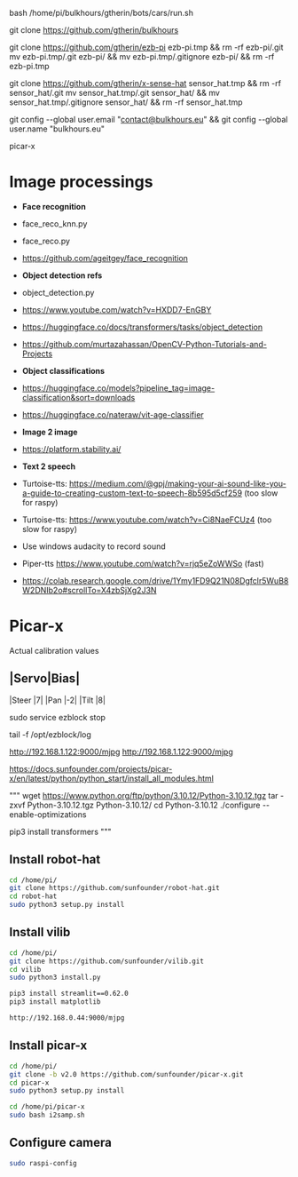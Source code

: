 

bash /home/pi/bulkhours/gtherin/bots/cars/run.sh

git clone https://github.com/gtherin/bulkhours

git clone https://github.com/gtherin/ezb-pi ezb-pi.tmp && rm -rf ezb-pi/.git
mv ezb-pi.tmp/.git ezb-pi/ && mv ezb-pi.tmp/.gitignore ezb-pi/ && rm -rf ezb-pi.tmp

git clone https://github.com/gtherin/x-sense-hat sensor_hat.tmp && rm -rf sensor_hat/.git
mv sensor_hat.tmp/.git sensor_hat/ && mv sensor_hat.tmp/.gitignore sensor_hat/ && rm -rf sensor_hat.tmp

git config --global user.email "contact@bulkhours.eu" && git config --global user.name "bulkhours.eu"


picar-x

# Image processings

- **Face recognition**
 - face_reco_knn.py
 - face_reco.py
 - https://github.com/ageitgey/face_recognition


- **Object detection refs**
 - object_detection.py
 - https://www.youtube.com/watch?v=HXDD7-EnGBY
 - https://huggingface.co/docs/transformers/tasks/object_detection
 - https://github.com/murtazahassan/OpenCV-Python-Tutorials-and-Projects

- **Object classifications**
 - https://huggingface.co/models?pipeline_tag=image-classification&sort=downloads
 - https://huggingface.co/nateraw/vit-age-classifier

- **Image 2 image**
 - https://platform.stability.ai/

- **Text 2 speech**
 - Turtoise-tts: https://medium.com/@gpj/making-your-ai-sound-like-you-a-guide-to-creating-custom-text-to-speech-8b595d5cf259  (too slow for raspy)
 - Turtoise-tts: https://www.youtube.com/watch?v=Ci8NaeFCUz4 (too slow for raspy)
 - Use windows audacity to record sound
 - Piper-tts https://www.youtube.com/watch?v=rjq5eZoWWSo (fast)
 - https://colab.research.google.com/drive/1Ymy1FD9Q21N08Dgfclr5WuB8W2DNIb2o#scrollTo=X4zbSjXg2J3N

# Picar-x

Actual calibration values

|Servo|Bias|
---
|Steer |7|
|Pan |-2|
|Tilt |8|


sudo service ezblock stop

tail -f /opt/ezblock/log

http://192.168.1.122:9000/mjpg
http://192.168.1.122:9000/mjpg


https://docs.sunfounder.com/projects/picar-x/en/latest/python/python_start/install_all_modules.html


"""
wget https://www.python.org/ftp/python/3.10.12/Python-3.10.12.tgz
tar -zxvf Python-3.10.12.tgz Python-3.10.12/
cd Python-3.10.12
./configure --enable-optimizations

pip3 install transformers
"""



## Install robot-hat

```bash
cd /home/pi/
git clone https://github.com/sunfounder/robot-hat.git
cd robot-hat
sudo python3 setup.py install
```

## Install vilib

```bash
cd /home/pi/
git clone https://github.com/sunfounder/vilib.git
cd vilib
sudo python3 install.py

pip3 install streamlit==0.62.0
pip3 install matplotlib

http://192.168.0.44:9000/mjpg
```


## Install picar-x

```bash
cd /home/pi/
git clone -b v2.0 https://github.com/sunfounder/picar-x.git
cd picar-x
sudo python3 setup.py install

cd /home/pi/picar-x
sudo bash i2samp.sh
```



## Configure camera

```bash
sudo raspi-config
```
